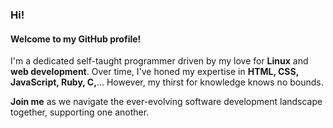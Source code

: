 ### Hi!
#### Welcome to my GitHub profile! 
I'm a dedicated self-taught programmer driven by my love for **Linux** and **web development**.
Over time, I've honed my expertise in **HTML, CSS, JavaScript, Ruby, C,**...
However, my thirst for knowledge knows no bounds.

**Join me** as we navigate the ever-evolving software development landscape together, supporting one another.
